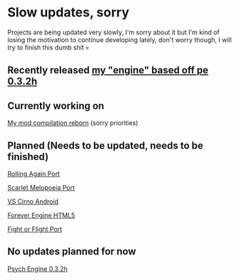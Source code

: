 # Slow updates, sorry

Projects are being updated very slowly, I'm sorry about it but I'm kind of losing the motivation to continue developing lately, don't worry though, I will try to finish this dumb shit :skull:

## Recently released [my "engine" based off pe 0.3.2h](https://github.com/SanicBTW/FNF-PsychEngine-0.3.2h/releases/tag/1.0.0)

## Currently working on

[My mod compilation reborn](https://github.com/SanicBTW/PE-0.3.2-Hotfix-ModComp-Reborn) (sorry priorities)

## Planned (Needs to be updated, needs to be finished)

[Rolling Again Port](https://github.com/SanicBTW/Rolling-Again-Port)

[Scarlet Melopoeia Port](https://github.com/SanicBTW/Scarlet-Melopoeia-Port)

[VS Cirno Android](https://github.com/SanicBTW/VS-Cirno-Android)

[Forever Engine HTML5](https://github.com/SanicBTW/FNF-Forever-Engine)

[Fight or Flight Port](https://github.com/SanicBTW/Fight-or-Flight-Port)

## No updates planned for now

[Psych Engine 0.3.2h](https://github.com/SanicBTW/FNF-PE-0.3.2h)
